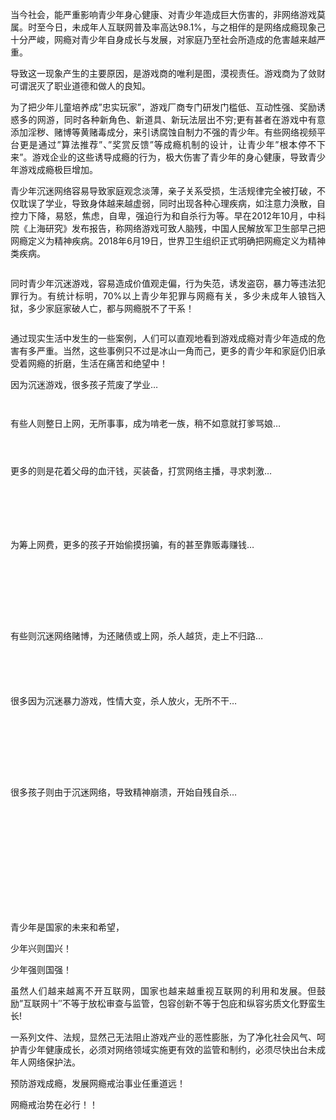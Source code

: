 <p align="justify">当今社会，能严重影响青少年身心健康、对青少年造成巨大伤害的，非网络游戏莫属。时至今日，未成年人互联网普及率高达98.1%，与之相伴的是网络成瘾现象己十分严峻，网瘾对青少年自身成长与发展，对家庭乃至社会所造成的危害越来越严重。<span id="more-5310"></span></p>
<p align="justify">导致这一现象产生的主要原因，是游戏商的唯利是图，漠视责任。游戏商为了敛财可谓泯灭了职业道德和做人的良知。</p>
<p align="justify">为了把少年儿童培养成&#8221;忠实玩家&#8221;，游戏厂商专门研发门槛低、互动性强、奖励诱惑多的网游，同时各种新角色、新道具、新玩法层出不穷;更有甚者在游戏中有意添加淫秽、赌博等黄赌毒成分，来引诱腐蚀自制力不强的青少年。有些网络视频平台更是通过&#8221;算法推荐&#8221;、&#8221;奖赏反馈&#8221;等成瘾机制的设计，让青少年&#8221;根本停不下来&#8221;。游戏企业的这些诱导成瘾的行为，极大伤害了青少年的身心健康，导致青少年游戏成瘾极巨增加。</p>
<p align="justify">青少年沉迷网络容易导致家庭观念淡薄，亲子关系受损，生活规律完全被打破，不仅耽误了学业，导致身体越来越虚弱，同时出现各种心理疾病，如注意力涣散，自控力下降，易怒，焦虑，自卑，强迫行为和自杀行为等。早在2012年10月，中科院《上海研究》发布报告，称网络游戏可致人脑残，中国人民解放军卫生部早己把网瘾定义为精神疾病。2018年6月19日，世界卫生组织正式明确把网瘾定义为精神类疾病。</p>
<p class="picbox"><img src="https://wx4.sinaimg.cn/large/0064rB3Tly1g2sn8ydj0qj30u01rcqdg.jpg" alt=""></p>
<p align="justify">同时青少年沉迷游戏，容易造成价值观走偏，行为失范，诱发盗窃，暴力等违法犯罪行为。有统计标明，70%以上青少年犯罪与网瘾有关，多少未成年人锒铛入狱，多少家庭家破人亡，都与网瘾脱不了干系！</p>
<p class="picbox"><img src="https://wx1.sinaimg.cn/large/0064rB3Tly1g2sn90hsplj30u01rcwpf.jpg" alt=""></p>
<p align="justify">通过现实生活中发生的一些案例，人们可以直观地看到游戏成瘾对青少年造成的危害有多严重。当然，这些事例只不过是冰山一角而己，更多的青少年和家庭仍旧承受着网瘾的折磨，生活在痛苦和绝望中！</p>
<p align="justify">因为沉迷游戏，很多孩子荒废了学业…</p>
<p class="picbox"><img src="https://wx3.sinaimg.cn/large/0064rB3Tly1g2sn947uc8j30u01rc1kx.jpg" alt=""></p>
<p class="picbox"><img src="https://wx3.sinaimg.cn/large/0064rB3Tly1g2sn96av78j30u01rcarf.jpg" alt=""></p>
<p align="justify">有些人则整日上网，无所事事，成为啃老一族，稍不如意就打爹骂娘…</p>
<p class="picbox"><img src="https://wx2.sinaimg.cn/large/0064rB3Tly1g2sn97x7pcj30u01rc48o.jpg" alt=""></p>
<p class="picbox"><img src="https://wx2.sinaimg.cn/large/0064rB3Tly1g2sn99mlvdj30u01rctpo.jpg" alt=""></p>
<p class="picbox"><img src="https://wx1.sinaimg.cn/large/0064rB3Tly1g2sn9bbsstj30u01rcao9.jpg" alt=""></p>
<p align="justify">更多的则是花着父母的血汗钱，买装备，打赏网络主播，寻求刺激…</p>
<p class="picbox"><img src="https://wx2.sinaimg.cn/large/0064rB3Tly1g2sn9dflf7j30u01rcdyv.jpg" alt=""></p>
<p class="picbox"><img src="https://wx3.sinaimg.cn/large/0064rB3Tly1g2sn9g8wg0j30u01rctwz.jpg" alt=""></p>
<p class="picbox"><img src="https://wx3.sinaimg.cn/large/0064rB3Tly1g2sn9ilwcuj30u01rc4fc.jpg" alt=""></p>
<p class="picbox"><img src="https://wx2.sinaimg.cn/large/0064rB3Tly1g2sn9kqfosj30u01rcgvy.jpg" alt=""></p>
<p class="picbox"><img src="https://wx2.sinaimg.cn/large/0064rB3Tly1g2sn9mrtm9j30u01rck92.jpg" alt=""></p>
<p class="picbox"><img src="https://wx3.sinaimg.cn/large/0064rB3Tly1g2sn9ppa0nj30u01rc7o3.jpg" alt=""></p>
<p align="justify">为筹上网费，更多的孩子开始偷摸拐骗，有的甚至靠贩毒赚钱…</p>
<p class="picbox"><img src="https://wx2.sinaimg.cn/large/0064rB3Tly1g2sn9r8ximj30u01rcwrv.jpg" alt=""></p>
<p class="picbox"><img src="https://wx4.sinaimg.cn/large/0064rB3Tly1g2sn9sorahj30u01rcqbw.jpg" alt=""></p>
<p class="picbox"><img src="https://wx1.sinaimg.cn/large/0064rB3Tly1g2sn9uw96tj30u01rcdx0.jpg" alt=""></p>
<p class="picbox"><img src="https://wx1.sinaimg.cn/large/0064rB3Tly1g2sp1szbubj30u01rcqev.jpg" alt=""></p>
<p class="picbox"><img src="https://wx4.sinaimg.cn/large/0064rB3Tly1g2sp211ebyj30u01rcty1.jpg" alt=""></p>
<p class="picbox"><img src="https://wx2.sinaimg.cn/large/0064rB3Tly1g2sp25e5t1j30u01rch0c.jpg" alt=""></p>
<p class="picbox"><img src="https://wx3.sinaimg.cn/large/0064rB3Tly1g2sp27euzlj30u01rcqfp.jpg" alt=""></p>
<p class="picbox"><img src="https://wx4.sinaimg.cn/large/0064rB3Tly1g2sp28yncvj30u01rcgtg.jpg" alt=""></p>
<p align="justify">有些则沉迷网络赌博，为还赌债或上网，杀人越货，走上不归路…</p>
<p class="picbox"><img src="https://wx3.sinaimg.cn/large/0064rB3Tly1g2sp2alcdvj30u01rck15.jpg" alt=""></p>
<p class="picbox"><img src="https://wx3.sinaimg.cn/large/0064rB3Tly1g2sp2cds9ej30u01rcqax.jpg" alt=""></p>
<p class="picbox"><img src="https://wx2.sinaimg.cn/large/0064rB3Tly1g2sp2eqx9qj30u01rc7js.jpg" alt=""></p>
<p class="picbox"><img src="https://wx3.sinaimg.cn/large/0064rB3Tly1g2sp2hcz9dj30u01rch4r.jpg" alt=""></p>
<p class="picbox"><img src="https://wx1.sinaimg.cn/large/0064rB3Tly1g2sp2jl7ckj30u01rctl2.jpg" alt=""></p>
<p align="justify">很多因为沉迷暴力游戏，性情大变，杀人放火，无所不干…</p>
<p class="picbox"><img src="https://wx1.sinaimg.cn/large/0064rB3Tly1g2sp2llwc3j30u01rck15.jpg" alt=""></p>
<p class="picbox"><img src="https://wx1.sinaimg.cn/large/0064rB3Tly1g2sp2oc166j30u01rc7js.jpg" alt=""></p>
<p class="picbox"><img src="https://wx3.sinaimg.cn/large/0064rB3Tly1g2sp2qqir8j30u01rctl2.jpg" alt=""></p>
<p class="picbox"><img src="https://wx3.sinaimg.cn/large/0064rB3Tly1g2sp2x7um3j30u01rckcl.jpg" alt=""></p>
<p class="picbox"><img src="https://wx3.sinaimg.cn/large/0064rB3Tly1g2sp2zp0goj30u01rc14t.jpg" alt=""></p>
<p class="picbox"><img src="https://wx1.sinaimg.cn/large/0064rB3Tly1g2sp34v92pj30u01rcnkz.jpg" alt=""></p>
<p class="picbox"><img src="https://wx3.sinaimg.cn/large/0064rB3Tly1g2sp39q4xfj30u01rctuy.jpg" alt=""></p>
<p class="picbox"><img src="https://wx2.sinaimg.cn/large/0064rB3Tly1g2sp3egvwyj30u01rce10.jpg" alt=""></p>
<p align="justify">很多孩子则由于沉迷网络，导致精神崩溃，开始自残自杀…</p>
<p class="picbox"><img src="https://wx1.sinaimg.cn/large/0064rB3Tly1g2sp3kzbdzj30u01rc4qp.jpg" alt=""></p>
<p class="picbox"><img src="https://wx2.sinaimg.cn/large/0064rB3Tly1g2sp3otbo8j30u01rce09.jpg" alt=""></p>
<p class="picbox"><img src="https://wx2.sinaimg.cn/large/0064rB3Tly1g2sp3rcp0qj30u01rctmi.jpg" alt=""></p>
<p class="picbox"><img src="https://wx3.sinaimg.cn/large/0064rB3Tly1g2sp3t1xz1j30u01rctiw.jpg" alt=""></p>
<p class="picbox"><img src="https://wx1.sinaimg.cn/large/0064rB3Tly1g2sp3vb0buj30u01rcan3.jpg" alt=""></p>
<p class="picbox"><img src="https://wx3.sinaimg.cn/large/0064rB3Tly1g2sp3zrfivj30u01rcqk8.jpg" alt=""></p>
<p class="picbox"><img src="https://wx1.sinaimg.cn/large/0064rB3Tly1g2sp41nsluj30u01rck2z.jpg" alt=""></p>
<p class="picbox"><img src="https://wx1.sinaimg.cn/large/0064rB3Tly1g2sp43n0dxj30u01rc12q.jpg" alt=""></p>
<p class="picbox"><img src="https://wx4.sinaimg.cn/large/0064rB3Tly1g2sp46iqp5j30u01rcqhz.jpg" alt=""></p>
<p class="picbox"><img src="https://wx1.sinaimg.cn/large/0064rB3Tly1g2sp4bmzqpj30u01rc1kx.jpg" alt=""></p>
<p class="picbox"><img src="https://wx1.sinaimg.cn/large/0064rB3Tly1g2sp4eobiqj30u01rcaug.jpg" alt=""></p>
<p class="picbox"><img src="https://wx4.sinaimg.cn/large/0064rB3Tly1g2sp4gjrjij30u01rcwqj.jpg" alt=""></p>
<p class="picbox"><img src="https://wx2.sinaimg.cn/large/0064rB3Tly1g2sp4iwebvj30u01rcwn3.jpg" alt=""></p>
<p align="justify">青少年是国家的未来和希望，</p>
<p align="justify">少年兴则国兴！</p>
<p align="justify">少年强则国强！</p>
<p align="justify">虽然人们越来越离不开互联网，国家也越来越重视互联网的利用和发展。但鼓励&#8221;互联网十″不等于放松审查与监管，包容创新不等于包庇和纵容劣质文化野蛮生长!</p>
<p align="justify">一系列文件、法规，显然己无法阻止游戏产业的恶性膨胀，为了净化社会风气、呵护青少年健康成长，必须对网络领域实施更有效的监管和制约，必须尽快出台未成年人网络保护法。</p>
<p align="justify">预防游戏成瘾，发展网瘾戒治事业任重道远！</p>
<p align="justify">网瘾戒治势在必行！！</p>